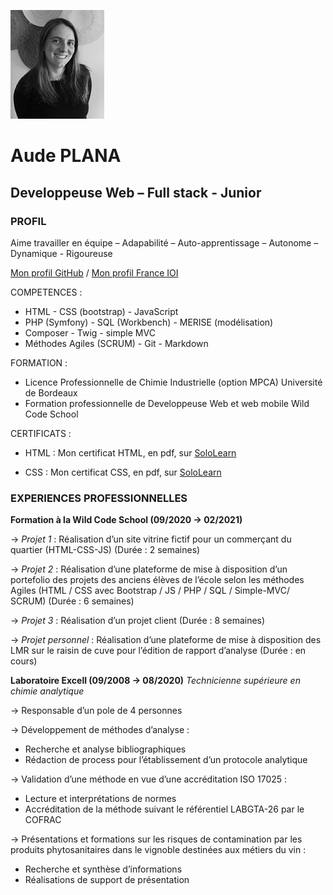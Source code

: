 ![Photo Aude Plana][Ma photo]
# Aude PLANA 
## Developpeuse Web – Full stack - Junior

### PROFIL
Aime travailler en équipe – Adapabilité – Auto-apprentissage – Autonome – Dynamique - Rigoureuse

[Mon profil GitHub](https://github.com/AudePl) / 
[Mon profil France IOI](http://www.france-ioi.org/user/perso.php?sLogin=audeplapla)


COMPETENCES :
* HTML - CSS (bootstrap) - JavaScript
* PHP (Symfony) - SQL (Workbench) - MERISE (modélisation)
* Composer - Twig - simple MVC
* Méthodes Agiles (SCRUM) - Git - Markdown

FORMATION :
* Licence Professionnelle de Chimie Industrielle (option MPCA)
Université de Bordeaux
* Formation professionnelle de Developpeuse Web et web mobile
Wild Code School

CERTIFICATS :
* HTML : Mon certificat HTML, en pdf, sur [SoloLearn](https://www.sololearn.com/Certificate/1014-18189840/pdf/)

* CSS : Mon certificat CSS, en pdf, sur [SoloLearn](https://www.sololearn.com/Certificate/1023-18189840/pdf/)

### EXPERIENCES PROFESSIONNELLES

**Formation à la Wild Code School (09/2020 → 02/2021)**

→ _Projet 1_ : Réalisation d’un site vitrine fictif pour un commerçant du quartier 
(HTML-CSS-JS) (Durée : 2 semaines)

→ _Projet 2_ : Réalisation d’une plateforme de mise à disposition d’un portefolio des projets des anciens élèves de l’école selon les méthodes Agiles
(HTML / CSS avec Bootstrap / JS / PHP / SQL / Simple-MVC/ SCRUM) (Durée : 6 semaines)

→ _Projet 3_ : Réalisation d’un projet client (Durée : 8 semaines)

→ _Projet personnel_ : Réalisation d’une plateforme de mise à disposition des LMR sur le raisin de cuve pour l’édition de rapport d’analyse (Durée : en cours)

**Laboratoire Excell (09/2008 → 08/2020)**
_Technicienne supérieure en chimie analytique_

→ Responsable d’un pole de 4 personnes

→ Développement de méthodes d’analyse :

* Recherche et analyse bibliographiques
* Rédaction de process pour l’établissement d’un protocole analytique

→ Validation d’une méthode en vue d’une accréditation ISO 17025 :

* Lecture et interprétations de normes
* Accréditation de la méthode suivant le référentiel LABGTA-26 par le COFRAC

→ Présentations et formations sur les risques de contamination par les produits phytosanitaires dans le vignoble destinées aux métiers du vin :

* Recherche et synthèse d’informations
* Réalisations de support de présentation

[Ma photo]: https://github.com/AudePl/MonProfil/blob/main/small_IMG_20200406_180937.jpg
